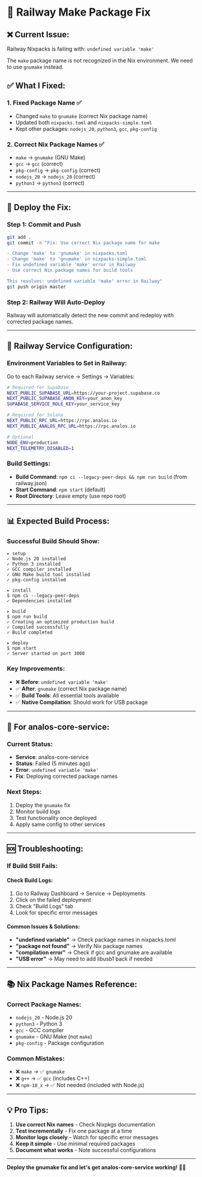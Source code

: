 # 🚂 Railway Make Package Fix

## ❌ **Current Issue:**
Railway Nixpacks is failing with: `undefined variable 'make'`

The `make` package name is not recognized in the Nix environment. We need to use `gnumake` instead.

## ✅ **What I Fixed:**

### 1. **Fixed Package Name** ✅
- Changed `make` to `gnumake` (correct Nix package name)
- Updated both `nixpacks.toml` and `nixpacks-simple.toml`
- Kept other packages: `nodejs_20`, `python3`, `gcc`, `pkg-config`

### 2. **Correct Nix Package Names** ✅
- `make` → `gnumake` (GNU Make)
- `gcc` → `gcc` (correct)
- `pkg-config` → `pkg-config` (correct)
- `nodejs_20` → `nodejs_20` (correct)
- `python3` → `python3` (correct)

---

## 🚀 **Deploy the Fix:**

### **Step 1: Commit and Push**
```bash
git add .
git commit -m "Fix: Use correct Nix package name for make

- Change 'make' to 'gnumake' in nixpacks.toml
- Change 'make' to 'gnumake' in nixpacks-simple.toml
- Fix undefined variable 'make' error in Railway
- Use correct Nix package names for build tools

This resolves: undefined variable 'make' error in Railway"
git push origin master
```

### **Step 2: Railway Will Auto-Deploy**
Railway will automatically detect the new commit and redeploy with corrected package names.

---

## 🔧 **Railway Service Configuration:**

### **Environment Variables to Set in Railway:**

Go to each Railway service → Settings → Variables:

```bash
# Required for Supabase
NEXT_PUBLIC_SUPABASE_URL=https://your-project.supabase.co
NEXT_PUBLIC_SUPABASE_ANON_KEY=your_anon_key
SUPABASE_SERVICE_ROLE_KEY=your_service_key

# Required for Solana
NEXT_PUBLIC_RPC_URL=https://rpc.analos.io
NEXT_PUBLIC_ANALOS_RPC_URL=https://rpc.analos.io

# Optional
NODE_ENV=production
NEXT_TELEMETRY_DISABLED=1
```

### **Build Settings:**
- **Build Command**: `npm ci --legacy-peer-deps && npm run build` (from railway.json)
- **Start Command**: `npm start` (default)
- **Root Directory**: Leave empty (use repo root)

---

## 📊 **Expected Build Process:**

### **Successful Build Should Show:**
```
▸ setup
✓ Node.js 20 installed
✓ Python 3 installed
✓ GCC compiler installed
✓ GNU Make build tool installed
✓ pkg-config installed

▸ install
$ npm ci --legacy-peer-deps
✓ Dependencies installed

▸ build  
$ npm run build
✓ Creating an optimized production build
✓ Compiled successfully
✓ Build completed

▸ deploy
$ npm start
✓ Server started on port 3000
```

### **Key Improvements:**
- ❌ **Before**: `undefined variable 'make'`
- ✅ **After**: `gnumake` (correct Nix package name)
- ✅ **Build Tools**: All essential tools available
- ✅ **Native Compilation**: Should work for USB package

---

## 🎯 **For analos-core-service:**

### **Current Status:**
- **Service**: analos-core-service
- **Status**: Failed (5 minutes ago)
- **Error**: `undefined variable 'make'`
- **Fix**: Deploying corrected package names

### **Next Steps:**
1. Deploy the `gnumake` fix
2. Monitor build logs
3. Test functionality once deployed
4. Apply same config to other services

---

## 🆘 **Troubleshooting:**

### **If Build Still Fails:**

#### **Check Build Logs:**
1. Go to Railway Dashboard → Service → Deployments
2. Click on the failed deployment
3. Check "Build Logs" tab
4. Look for specific error messages

#### **Common Issues & Solutions:**
- **"undefined variable"** → Check package names in nixpacks.toml
- **"package not found"** → Verify Nix package names
- **"compilation error"** → Check if gcc and gnumake are available
- **"USB error"** → May need to add libusb1 back if needed

---

## 📚 **Nix Package Names Reference:**

### **Correct Package Names:**
- `nodejs_20` - Node.js 20
- `python3` - Python 3
- `gcc` - GCC compiler
- `gnumake` - GNU Make (not `make`)
- `pkg-config` - Package configuration

### **Common Mistakes:**
- ❌ `make` → ✅ `gnumake`
- ❌ `g++` → ✅ `gcc` (includes C++)
- ❌ `npm-10_x` → ✅ Not needed (included with Node.js)

---

## 💡 **Pro Tips:**

1. **Use correct Nix names** - Check Nixpkgs documentation
2. **Test incrementally** - Fix one package at a time
3. **Monitor logs closely** - Watch for specific error messages
4. **Keep it simple** - Use minimal required packages
5. **Document what works** - Note successful configurations

---

**Deploy the gnumake fix and let's get analos-core-service working!** 🚂✨
